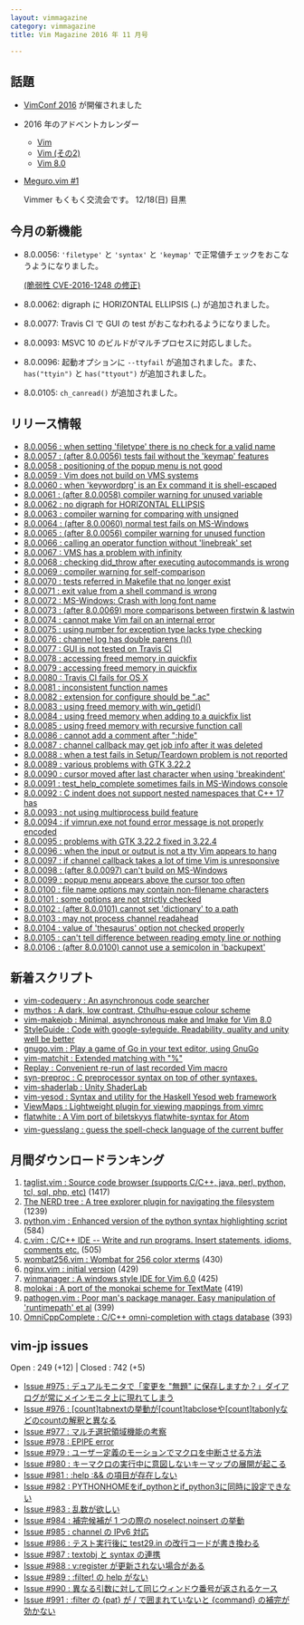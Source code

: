 ```yaml
---
layout: vimmagazine
category: vimmagazine
title: Vim Magazine 2016 年 11 月号

---
```


## 話題

*   [VimConf 2016](http://vimconf.vim-jp.org/2016/) が開催されました
*   2016 年のアドベントカレンダー
    *   [Vim](http://qiita.com/advent-calendar/2016/vim)
    *   [Vim (その2)](http://qiita.com/advent-calendar/2016/vim2)
    *   [Vim 8.0](http://qiita.com/advent-calendar/2016/vim8)
*   [Meguro.vim #1](https://megurovim.connpass.com/event/46044/)

    Vimmer もくもく交流会です。 12/18(日) 目黒

## 今月の新機能

*   8.0.0056: `'filetype'` と `'syntax'` と `'keymap'` で正常値チェックをおこなうようになりました。

    [(脆弱性 CVE-2016-1248 の修正)](https://web.nvd.nist.gov/view/vuln/detail?vulnId=CVE-2016-1248)

*   8.0.0062: digraph に HORIZONTAL ELLIPSIS (` … `) が追加されました。
*   8.0.0077: Travis CI で GUI の test がおこなわれるようになりました。
*   8.0.0093: MSVC 10 のビルドがマルチプロセスに対応しました。
*   8.0.0096: 起動オプションに `--ttyfail` が追加されました。また、 `has("ttyin")` と `has("ttyout")` が追加されました。
*   8.0.0105: `ch_canread()` が追加されました。

## リリース情報

- [8.0.0056 : when setting 'filetype' there is no check for a valid name](https://github.com/vim/vim/commit/d0b5138ba4bccff8a744c99836041ef6322ed39a)
- [8.0.0057 : (after 8.0.0056) tests fail without the 'keymap' features](https://github.com/vim/vim/commit/9376f5f482a4d579436bf364778c2d8ab8e2f22d)
- [8.0.0058 : positioning of the popup menu is not good](https://github.com/vim/vim/commit/91e44a3305ef6bf2d43496c351dcff0a45c6bfb8)
- [8.0.0059 : Vim does not build on VMS systems](https://github.com/vim/vim/commit/de5e2c219b99895445fb75ae3541ee69282a5846)
- [8.0.0060 : when 'keywordprg' is an Ex command it is shell-escaped](https://github.com/vim/vim/commit/426f3754223c8ff8a1bc51d6ba1eba11e8982ebc)
- [8.0.0061 : (after 8.0.0058) compiler warning for unused variable](https://github.com/vim/vim/commit/aab3383e70456f054fe9d0963fe3eb45994aa5e7)
- [8.0.0062 : no digraph for HORIZONTAL ELLIPSIS](https://github.com/vim/vim/commit/81615517249bb78cba9c37c9834b787c1b265521)
- [8.0.0063 : compiler warning for comparing with unsigned](https://github.com/vim/vim/commit/55952d4dd490bb2f63bda5d7f6d8fb69f58c333c)
- [8.0.0064 : (after 8.0.0060) normal test fails on MS-Windows](https://github.com/vim/vim/commit/eb828d01d9c91791fa1fe217ba651cdc25746d1b)
- [8.0.0065 : (after 8.0.0056) compiler warning for unused function](https://github.com/vim/vim/commit/40d3f137e751c0e9f5e7e6a587b93a52dd833d04)
- [8.0.0066 : calling an operator function without 'linebreak' set](https://github.com/vim/vim/commit/4a08b0dc4dd70334056fc1bf069b5e938f2ed7d5)
- [8.0.0067 : VMS has a problem with infinity](https://github.com/vim/vim/commit/98500fdc6119eb5f02d7a52ab6ffcac3085181be)
- [8.0.0068 : checking did&#x5f;throw after executing autocommands is wrong](https://github.com/vim/vim/commit/21662be2211675824df1771c7f169948ede40c41)
- [8.0.0069 : compiler warning for self-comparison](https://github.com/vim/vim/commit/a1f4cb93ba50ea9e40cd4b1f5592b8a6d1398660)
- [8.0.0070 : tests referred in Makefile that no longer exist](https://github.com/vim/vim/commit/3f9ebf32a392a9cae1c3e4b6bf8cecad60e2a22a)
- [8.0.0071 : exit value from a shell command is wrong](https://github.com/vim/vim/commit/c4d4ac22f78fb1394c79eccc8a1e6812c0c7d8a7)
- [8.0.0072 : MS-Windows: Crash with long font name](https://github.com/vim/vim/commit/38bc49563782ee1cb91660e58acf1afe1a31020a)
- [8.0.0073 : (after 8.0.0069) more comparisons between firstwin & lastwin](https://github.com/vim/vim/commit/459ca563128f2edb7e3bb190090bbb755a56dd55)
- [8.0.0074 : cannot make Vim fail on an internal error](https://github.com/vim/vim/commit/95f096030ed1a8afea028f2ea295d6f6a70f466f)
- [8.0.0075 : using number for exception type lacks type checking](https://github.com/vim/vim/commit/8a5883b7488e492419dde7e1637cc72f2d566ba4)
- [8.0.0076 : channel log has double parens ()()](https://github.com/vim/vim/commit/79cbdcb1eeead00bad6fc64ab4a53e5860d5a663)
- [8.0.0077 : GUI is not tested on Travis CI](https://github.com/vim/vim/commit/e3505dfc858260a21f2bbc6056f5769dea2f273d)
- [8.0.0078 : accessing freed memory in quickfix](https://github.com/vim/vim/commit/63bed3d319b5d90765dbdae93a3579b6322d79fb)
- [8.0.0079 : accessing freed memory in quickfix](https://github.com/vim/vim/commit/2b946c9f9b0e0fd805fb8f3e4c16e0a68ae13129)
- [8.0.0080 : Travis CI fails for OS X](https://github.com/vim/vim/commit/b6be3ea45b3bb260d475ba63620252ce2963c560)
- [8.0.0081 : inconsistent function names](https://github.com/vim/vim/commit/d4db7719bdfbc54df396eac08d8cbb2389feacf4)
- [8.0.0082 : extension for configure should be ".ac"](https://github.com/vim/vim/commit/3f7d0907269558cb3ea184a3083640f9e20bb21e)
- [8.0.0083 : using freed memory with win&#x5f;getid()](https://github.com/vim/vim/commit/8e639052638a9bb8c7dd6e3e10776b1218cec1a3)
- [8.0.0084 : using freed memory when adding to a quickfix list](https://github.com/vim/vim/commit/7618e00d3b8bfe064cfc524640d754607361f9df)
- [8.0.0085 : using freed memory with recursive function call](https://github.com/vim/vim/commit/8a01f969c198eeb655ad2f96f2796a6f6f4a1924)
- [8.0.0086 : cannot add a comment after ":hide"](https://github.com/vim/vim/commit/2256c9947164229c0960803e2a2992b793c23298)
- [8.0.0087 : channel callback may get job info after it was deleted](https://github.com/vim/vim/commit/7df915d113ac1981792c50e8b000c9f5f784b78b)
- [8.0.0088 : when a test fails in Setup/Teardown problem is not reported](https://github.com/vim/vim/commit/cc28e2d05d05552d8b72a520be8a193f3d9822d4)
- [8.0.0089 : various problems with GTK 3.22.2](https://github.com/vim/vim/commit/a859f04b4db651860c07db3587f29906517c552b)
- [8.0.0090 : cursor moved after last character when using 'breakindent'](https://github.com/vim/vim/commit/6c896867c4f5d759616028ef7cbfce2a9ed32600)
- [8.0.0091 : test&#x5f;help&#x5f;complete sometimes fails in MS-Windows console](https://github.com/vim/vim/commit/9f0e423c2818c0cacd0810f9c3c67cbb6b80963d)
- [8.0.0092 : C indent does not support nested namespaces that C++ 17 has](https://github.com/vim/vim/commit/ca8b8d6956dd881de6446fc32c38e817a364a6cc)
- [8.0.0093 : not using multiprocess build feature](https://github.com/vim/vim/commit/dda39aeafc94484e7d209d7bdfd2fc403b7383f5)
- [8.0.0094 : if vimrun.exe not found error message is not properly encoded](https://github.com/vim/vim/commit/63e4344edc0cc1b4ed68a9d9c787265799602670)
- [8.0.0095 : problems with GTK 3.22.2 fixed in 3.22.4](https://github.com/vim/vim/commit/182707ac10d77359bf7a87c6b23ce4025d5b0ad4)
- [8.0.0096 : when the input or output is not a tty Vim appears to hang](https://github.com/vim/vim/commit/2cab0e191055a8145ccd46cd52869fbb9798b971)
- [8.0.0097 : if channel callback takes a lot of time Vim is unresponsive](https://github.com/vim/vim/commit/833eb1d752426689051bf2001083359899536939)
- [8.0.0098 : (after 8.0.0097) can't build on MS-Windows](https://github.com/vim/vim/commit/58c358753ef47e217e18c0bf8a2fca9d1ea23a8e)
- [8.0.0099 : popup menu appears above the cursor too often](https://github.com/vim/vim/commit/73095288da839f7c738a49baa109773e76106806)
- [8.0.0100 : file name options may contain non-filename characters](https://github.com/vim/vim/commit/319afe3804741db5a6c188bd69535fa7ed044c62)
- [8.0.0101 : some options are not strictly checked](https://github.com/vim/vim/commit/031cb743ae154cfb727a9b7787bdcb61202ff1c8)
- [8.0.0102 : (after 8.0.0101) cannot set 'dictionary' to a path](https://github.com/vim/vim/commit/7554da4033498c4da0af3cde542c3e87e9097b73)
- [8.0.0103 : may not process channel readahead](https://github.com/vim/vim/commit/8a8199e4a1814b10630a770165502abb1121cd1b)
- [8.0.0104 : value of 'thesaurus' option not checked properly](https://github.com/vim/vim/commit/f422bcc7f9615fe91fa69b059cfe4785093d3d4a)
- [8.0.0105 : can't tell difference between reading empty line or nothing](https://github.com/vim/vim/commit/4b785f69c0616dba5d3f38e8ce4b5398cec89407)
- [8.0.0106 : (after 8.0.0100) cannot use a semicolon in 'backupext'](https://github.com/vim/vim/commit/0945eaface83e78138fbd40f95cc590bab0e8c86)

## 新着スクリプト

- [vim-codequery : An asynchronous code searcher](http://www.vim.org/scripts/script.php?script_id=5477)
- [mythos : A dark, low contrast, Cthulhu-esque colour scheme](http://www.vim.org/scripts/script.php?script_id=5478)
- [vim-makejob : Minimal, asynchronous make and lmake for Vim 8.0](http://www.vim.org/scripts/script.php?script_id=5479)
- [StyleGuide : Code with google-syleguide. Readability, quality and unity well be better](http://www.vim.org/scripts/script.php?script_id=5480)
- [gnugo.vim : Play a game of Go in your text editor, using GnuGo](http://www.vim.org/scripts/script.php?script_id=5481)
- [vim-matchit : Extended matching with "%"](http://www.vim.org/scripts/script.php?script_id=5482)
- [Replay : Convenient re-run of last recorded Vim macro](http://www.vim.org/scripts/script.php?script_id=5483)
- [syn-preproc : C preprocessor syntax on top of other syntaxes.](http://www.vim.org/scripts/script.php?script_id=5484)
- [vim-shaderlab : Unity ShaderLab](http://www.vim.org/scripts/script.php?script_id=5485)
- [vim-yesod : Syntax and utility for the Haskell Yesod web framework](http://www.vim.org/scripts/script.php?script_id=5486)
- [ViewMaps : Lightweight plugin for viewing mappings from vimrc](http://www.vim.org/scripts/script.php?script_id=5487)
- [flatwhite : A Vim port of biletskyys flatwhite-syntax for Atom](http://www.vim.org/scripts/script.php?script_id=5488)
- [vim-guesslang : guess the spell-check language of the current buffer](http://www.vim.org/scripts/script.php?script_id=5489)

## 月間ダウンロードランキング

1. [taglist.vim : Source code browser (supports C/C++, java, perl, python, tcl, sql, php, etc)](http://www.vim.org/scripts/script.php?script_id=273) (1417)
2. [The NERD tree : A tree explorer plugin for navigating the filesystem](http://www.vim.org/scripts/script.php?script_id=1658) (1239)
3. [python.vim : Enhanced version of the python syntax highlighting script](http://www.vim.org/scripts/script.php?script_id=790) (584)
4. [c.vim : C/C++ IDE -- Write and run programs. Insert statements, idioms, comments etc.](http://www.vim.org/scripts/script.php?script_id=213) (505)
5. [wombat256.vim : Wombat for 256 color xterms](http://www.vim.org/scripts/script.php?script_id=2465) (430)
6. [nginx.vim : initial version](http://www.vim.org/scripts/script.php?script_id=1886) (429)
7. [winmanager : A windows style IDE for Vim 6.0](http://www.vim.org/scripts/script.php?script_id=95) (425)
8. [molokai : A port of the monokai scheme for TextMate](http://www.vim.org/scripts/script.php?script_id=2340) (419)
9. [pathogen.vim : Poor man's package manager. Easy manipulation of 'runtimepath' et al](http://www.vim.org/scripts/script.php?script_id=2332) (399)
10. [OmniCppComplete : C/C++ omni-completion with ctags database](http://www.vim.org/scripts/script.php?script_id=1520) (393)

## vim-jp issues

Open : 249 (+12) | Closed : 742 (+5)

- [Issue #975 : デュアルモニタで「変更を "無題" に保存しますか？」ダイアログが常にメインモニタ上に現れてしまう](https://github.com/vim-jp/issues/issues/975)
- [Issue #976 : \[count\]tabnextの挙動が\[count\]tabcloseや\[count\]tabonlyなどのcountの解釈と異なる](https://github.com/vim-jp/issues/issues/976)
- [Issue #977 : マルチ選択領域機能の考察](https://github.com/vim-jp/issues/issues/977)
- [Issue #978 : EPIPE error](https://github.com/vim-jp/issues/issues/978)
- [Issue #979 : ユーザー定義のモーションでマクロを中断させる方法](https://github.com/vim-jp/issues/issues/979)
- [Issue #980 : キーマクロの実行中に意図しないキーマップの展開が起こる](https://github.com/vim-jp/issues/issues/980)
- [Issue #981 : :help :&& の項目が存在しない](https://github.com/vim-jp/issues/issues/981)
- [Issue #982 : PYTHONHOMEをif&#x5f;pythonとif&#x5f;python3に同時に設定できない](https://github.com/vim-jp/issues/issues/982)
- [Issue #983 : 乱数が欲しい](https://github.com/vim-jp/issues/issues/983)
- [Issue #984 : 補完候補が 1 つの際の noselect,noinsert の挙動](https://github.com/vim-jp/issues/issues/984)
- [Issue #985 : channel の IPv6 対応](https://github.com/vim-jp/issues/issues/985)
- [Issue #986 : テスト実行後に test29.in の改行コードが書き換わる](https://github.com/vim-jp/issues/issues/986)
- [Issue #987 : textobj と syntax の連携](https://github.com/vim-jp/issues/issues/987)
- [Issue #988 : v:register が更新されない場合がある](https://github.com/vim-jp/issues/issues/988)
- [Issue #989 : :filter! の help がない](https://github.com/vim-jp/issues/issues/989)
- [Issue #990 : 異なる引数に対して同じウィンドウ番号が返されるケース](https://github.com/vim-jp/issues/issues/990)
- [Issue #991 : :filter の {pat} が / で囲まれていないと {command} の補完が効かない](https://github.com/vim-jp/issues/issues/991)

